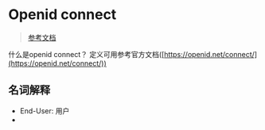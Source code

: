 # Openid connect

> [参考文档](https://openid.net/connect/)

什么是openid connect？ 定义可用参考官方文档([https://openid.net/connect/](https://openid.net/connect/))

## 名词解释
* End-User: 用户
* 